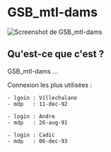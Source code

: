 GSB_mtl-dams
========

![Screenshot de GSB_mtl-dams](https://raw.githubusercontent.com/mectrankil78700/GSB_mtl-dams/master/screeshot.jpg "Screenshot de GSB_mtl-dams")

## Qu'est-ce que c'est ?

GSB_mtl-dams ...

Connexion les plus utilisées : 

	- lgoin : Villechalane
	- mdp   : 11-dec-92
	
	- login : Andre
	- mdp   : 26-aug-91
	
	- login : Cadic
	- mdp   : 06-dec-93